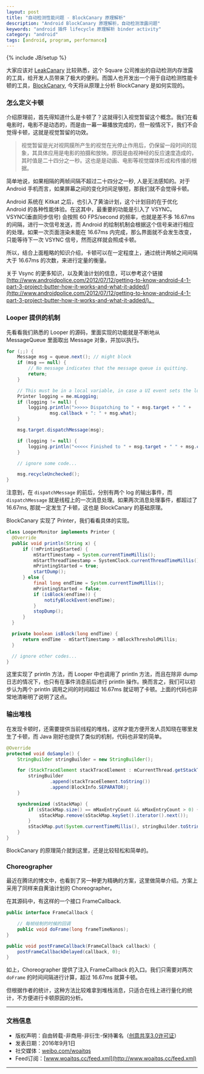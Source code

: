 ```yaml
---
layout: post
title: "自动检测性能问题 - BlockCanary 原理解析"
description: "Android BlockCanary 原理解析，自动检测泄露问题"
keywords: "android 插件 lifecycle 原理解析 binder activity"
category: "android"
tags: [android, program, performance]
---
```

{% include JB/setup %}

大家应该对 [LeakCanary](https://github.com/square/leakcanary) 比较熟悉，这个 Square 公司推出的自动检测内存泄露的工具，给开发人员带来了极大的便利。而国人也开发出一个用于自动检测性能卡顿的工具，[BlockCanary](https://github.com/markzhai/AndroidPerformanceMonitor), 今天将从原理上分析 BlockCanary 是如何实现的。

<!--break-->

### 怎么定义卡顿

介绍原理前，首先得知道什么是卡顿了？这就得引入视觉暂留这个概念。我们在看电影时，电影不是动态的，而是由一幕一幕播放完成的，但一般情况下，我们不会觉得卡顿，这就是视觉暂留的功效。

> 视觉暂留是光对视网膜所产生的视觉在光停止作用后，仍保留一段时间的现象，其具体应用是电影的拍摄和放映。原因是由视神经的反应速度造成的，其时值是二十四分之一秒。这也是是动画、电影等视觉媒体形成和传播的根据。  

简单地说，如果相隔的两帧间隔不超过二十四分之一秒, 人是无法感知的。对于 Android 手机而言，如果屏幕之间的变化时间足够短，那我们就不会觉得卡顿。

Android 系统在 Kitkat 之后，也引入了黄油计划，这个计划目的在于优化 Android 的各种性能体验。在这其中，最重要的功能是引入了 VSYNC。VSYNC(垂直同步信号) 会按照 60 FPS/second 的频率，也就是差不多 16.67ms 的间隔，进行一次信号发送，而 Android 的绘制机制会根据这个信号来进行相应的处理。如果一次页面渲染未能在 16.67ms 内完成，那么界面就不会发生改变，只能等待下一次 VSYNC 信号，然而这样就会照成卡顿。

所以，结合上面粗略的知识介绍，卡顿可以在一定程度上，通过统计两帧之间间隔大于 16.67ms 的次数，来进行定量的衡量。

关于 Vsync 的更多知识，以及黄油计划的信息，可以参考这个链接 [http://www.androidpolice.com/2012/07/12/getting-to-know-android-4-1-part-3-project-butter-how-it-works-and-what-it-added/](http://www.androidpolice.com/2012/07/12/getting-to-know-android-4-1-part-3-project-butter-how-it-works-and-what-it-added/)。

### Looper 提供的机制

先看看我们熟悉的 Looper 的源码，里面实现的功能就是不断地从 MessageQueue 里面取出 Message 对象，并加以执行。

```java
for (;;) {
    Message msg = queue.next(); // might block
    if (msg == null) {
        // No message indicates that the message queue is quitting.
        return;
    }

    // This must be in a local variable, in case a UI event sets the logger
    Printer logging = me.mLogging;
    if (logging != null) {
        logging.println(">>>>> Dispatching to " + msg.target + " " +
                msg.callback + ": " + msg.what);
    }

    msg.target.dispatchMessage(msg);

    if (logging != null) {
        logging.println("<<<<< Finished to " + msg.target + " " + msg.callback);
    }

    // ignore some code...

    msg.recycleUnchecked();
}
```

注意到，在 `dispatchMessage` 的前后，分别有两个 log 的输出事件，而 `dispatchMessage` 就是线程上的一次消息处理。如果两次消息处理事件，都超过了 16.67ms, 那就一定发生了卡顿，这也是 BlockCanary 的基础原理。

BlockCanary 实现了 Printer，我们看看具体的实现。

```java
class LooperMonitor implements Printer {
  @Override
  public void println(String x) {
      if (!mPrintingStarted) {
          mStartTimestamp = System.currentTimeMillis();
          mStartThreadTimestamp = SystemClock.currentThreadTimeMillis();
          mPrintingStarted = true;
          startDump();
      } else {
          final long endTime = System.currentTimeMillis();
          mPrintingStarted = false;
          if (isBlock(endTime)) {
              notifyBlockEvent(endTime);
          }
          stopDump();
      }
  }

  private boolean isBlock(long endTime) {
      return endTime - mStartTimestamp > mBlockThresholdMillis;
  }

  // ignore other codes...
}
```

这里实现了 println 方法，而 Looper 中也调用了 println 方法，而且在除非 dump 日志的情况下，也只有在事件消息前后进行 println 操作。换而言之，我们可以初步认为两个 println 调用之间的时间超过 16.67ms 就证明了卡顿。上面的代码也非常地清晰明了说明了这点。

### 输出堆栈

在发现卡顿时，还需要提供当前线程的堆栈，这样才能方便开发人员知晓在哪里发生了卡顿，而 Java 刚好也提供了类似的机制，代码也非常的简单。

```java
@Override
protected void doSample() {
    StringBuilder stringBuilder = new StringBuilder();

    for (StackTraceElement stackTraceElement : mCurrentThread.getStackTrace()) {
        stringBuilder
                .append(stackTraceElement.toString())
                .append(BlockInfo.SEPARATOR);
    }

    synchronized (sStackMap) {
        if (sStackMap.size() == mMaxEntryCount && mMaxEntryCount > 0) {
            sStackMap.remove(sStackMap.keySet().iterator().next());
        }
        sStackMap.put(System.currentTimeMillis(), stringBuilder.toString());
    }
}
```

BlockCanary 的原理简介就到这里，还是比较轻松和简单的。

### Choreographer

最近在腾讯的博文中，也看到了另一种更为精确的方案，这里做简单介绍。方案上采用了同样来自黄油计划的 Choreographer。

在其源码中，有这样的一个接口 FrameCallback.

```java
public interface FrameCallback {

    // 每帧绘制的时候的回调
    public void doFrame(long frameTimeNanos);
}
```

```java
public void postFrameCallback(FrameCallback callback) {
    postFrameCallbackDelayed(callback, 0);
}
```

如上，Choreographer 提供了注入 FrameCallback 的入口。我们只需要对两次 `doFrame` 的时间间隔进行计算，超过 16.67ms 就算卡顿。

但根据作者的统计，这种方法比较难拿到堆栈消息，只适合在线上进行量化的统计，不方便进行卡顿原因的分析。

------------------------

### 文档信息
* 版权声明：自由转载-非商用-非衍生-保持署名（[创意共享3.0许可证](http://creativecommons.org/licenses/by-nc-nd/3.0/deed.zh)）
* 发表日期：2016年9月1日
* 社交媒体：[weibo.com/woaitqs](http://weibo.com/woaitqs)
* Feed订阅：[www.woaitqs.cc/feed.xml](http://www.woaitqs.cc/feed.xml)

------------------------
